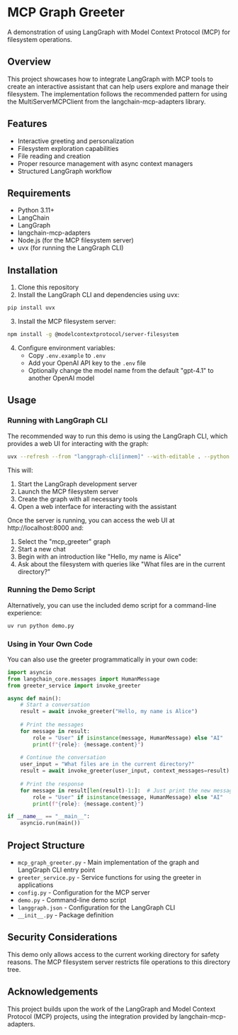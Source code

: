 # MCP Graph Greeter

A demonstration of using LangGraph with Model Context Protocol (MCP) for filesystem operations.

## Overview

This project showcases how to integrate LangGraph with MCP tools to create an interactive assistant that can help users explore and manage their filesystem. The implementation follows the recommended pattern for using the MultiServerMCPClient from the langchain-mcp-adapters library.

## Features

- Interactive greeting and personalization
- Filesystem exploration capabilities
- File reading and creation
- Proper resource management with async context managers
- Structured LangGraph workflow

## Requirements

- Python 3.11+
- LangChain
- LangGraph
- langchain-mcp-adapters
- Node.js (for the MCP filesystem server)
- uvx (for running the LangGraph CLI)

## Installation

1. Clone this repository
2. Install the LangGraph CLI and dependencies using uvx:

```bash
pip install uvx
```

3. Install the MCP filesystem server:

```bash
npm install -g @modelcontextprotocol/server-filesystem
```

4. Configure environment variables:
   - Copy `.env.example` to `.env`
   - Add your OpenAI API key to the `.env` file
   - Optionally change the model name from the default "gpt-4.1" to another OpenAI model

## Usage

### Running with LangGraph CLI

The recommended way to run this demo is using the LangGraph CLI, which provides a web UI for interacting with the graph:

```bash
uvx --refresh --from "langgraph-cli[inmem]" --with-editable . --python 3.11 langgraph dev --allow-blocking
```

This will:
1. Start the LangGraph development server
2. Launch the MCP filesystem server
3. Create the graph with all necessary tools
4. Open a web interface for interacting with the assistant

Once the server is running, you can access the web UI at http://localhost:8000 and:
1. Select the "mcp_greeter" graph
2. Start a new chat
3. Begin with an introduction like "Hello, my name is Alice"
4. Ask about the filesystem with queries like "What files are in the current directory?"

### Running the Demo Script

Alternatively, you can use the included demo script for a command-line experience:

```bash
uv run python demo.py
```

### Using in Your Own Code

You can also use the greeter programmatically in your own code:

```python
import asyncio
from langchain_core.messages import HumanMessage
from greeter_service import invoke_greeter

async def main():
    # Start a conversation
    result = await invoke_greeter("Hello, my name is Alice")
    
    # Print the messages
    for message in result:
        role = "User" if isinstance(message, HumanMessage) else "AI"
        print(f"{role}: {message.content}")
    
    # Continue the conversation
    user_input = "What files are in the current directory?"
    result = await invoke_greeter(user_input, context_messages=result)
    
    # Print the response
    for message in result[len(result)-1:]:  # Just print the new message
        role = "User" if isinstance(message, HumanMessage) else "AI"
        print(f"{role}: {message.content}")

if __name__ == "__main__":
    asyncio.run(main())
```

## Project Structure

- `mcp_graph_greeter.py` - Main implementation of the graph and LangGraph CLI entry point
- `greeter_service.py` - Service functions for using the greeter in applications
- `config.py` - Configuration for the MCP server
- `demo.py` - Command-line demo script
- `langgraph.json` - Configuration for the LangGraph CLI
- `__init__.py` - Package definition

## Security Considerations

This demo only allows access to the current working directory for safety reasons. The MCP filesystem server restricts file operations to this directory tree.

## Acknowledgements

This project builds upon the work of the LangGraph and Model Context Protocol (MCP) projects, using the integration provided by langchain-mcp-adapters.
